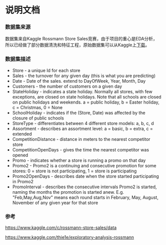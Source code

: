 # 说明文档

### 数据集来源

数据集来自Kaggle Rossmann Store Sales竞赛，由于项目的重心是EDA分析，所以已经做了部分数据清洗和特征工程，原始数据集可以从Kaggle上[下载](https://www.kaggle.com/c/rossmann-store-sales/data)。



### 数据集描述

* Store - a unique Id for each store  
* Sales - the turnover for any given day (this is what you are predicting)  
* Date - Date of the sales. extend to DayOfWeek, Year, Month, Day  
* Customers - the number of customers on a given day  
* StateHoliday - indicates a state holiday. Normally all stores, with few exceptions, are closed on state holidays. Note that all schools are closed on public holidays and weekends. a = public holiday, b = Easter holiday, c = Christmas, 0 = None  
* SchoolHoliday - indicates if the (Store, Date) was affected by the closure of public schools  
* StoreType - differentiates between 4 different store models: a, b, c, d  
* Assortment - describes an assortment level: a = basic, b = extra, c = extended  
* CompetitionDistance - distance in meters to the nearest competitor store  
* CompetitionOpenDays - gives the time the nearest competitor was opened  
* Promo - indicates whether a store is running a promo on that day  
* Promo2 - Promo2 is a continuing and consecutive promotion for some stores: 0 = store is not participating, 1 = store is participating  
* Promo2OpenDays - describes date when the store started participating in Promo2  
* PromoInterval - describes the consecutive intervals Promo2 is started, naming the months the promotion is started anew. E.g. "Feb,May,Aug,Nov" means each round starts in February, May, August, November of any given year for that store  



### 参考

https://www.kaggle.com/c/rossmann-store-sales/data

https://www.kaggle.com/thie1e/exploratory-analysis-rossmann